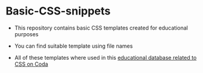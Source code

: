 # Basic-CSS-snippets

* This repository contains basic CSS templates created for educational purposes

* You can find suitable template using file names

* All of these templates where used in this [educational database related to CSS on Coda](https://coda.io/d/_dzY0bThqlVT/CSS_suLCz)